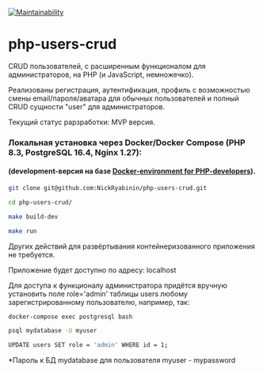 [![Maintainability](https://api.codeclimate.com/v1/badges/cf73424cc480bba98666/maintainability)](https://codeclimate.com/github/NickRyabinin/php-users-crud/maintainability)

# php-users-crud
CRUD пользователей, с расширенным функционалом для администраторов, на PHP (и JavaScript, немножечко).

Реализованы регистрация, аутентификация, профиль с возможностью смены email/пароля/аватара для обычных пользователей и полный CRUD сущности "user" для администраторов.

Текущий статус рарзработки: MVP версия.

### Локальная установка через Docker/Docker Compose (PHP 8.3, PostgreSQL 16.4, Nginx 1.27):

#### (development-версия на базе [Docker-environment for PHP-developers](https://github.com/NickRyabinin/docker-environment)).

```bash
git clone git@github.com:NickRyabinin/php-users-crud.git

cd php-users-crud/

make build-dev

make run
```
Других действий для развёртывания контейнеризованного приложения не требуется.

Приложение будет доступно по адресу: localhost

Для доступа к функционалу администратора придётся вручную установить поле role='admin' таблицы users любому зарегистрированному пользователю,
например, так:

```bash
docker-compose exec postgresql bash

psql mydatabase -U myuser

UPDATE users SET role = 'admin' WHERE id = 1;
```

*Пароль к БД mydatabase для пользователя myuser - mypassword

